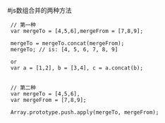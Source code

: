 #js数组合并的两种方法


	 // 第一种  
	 var mergeTo = [4,5,6],mergeFrom = [7,8,9];  

	 mergeTo = mergeTo.concat(mergeFrom);  
	 mergeTo; // is: [4, 5, 6, 7, 8, 9]  
   
	 or  
	 var a = [1,2], b = [3,4], c = a.concat(b);  
	   
	   
	 // 第二种  
	 var mergeTo = [4,5,6],  
	 var mergeFrom = [7,8,9];  
	   
	 Array.prototype.push.apply(mergeTo, mergeFrom); 

